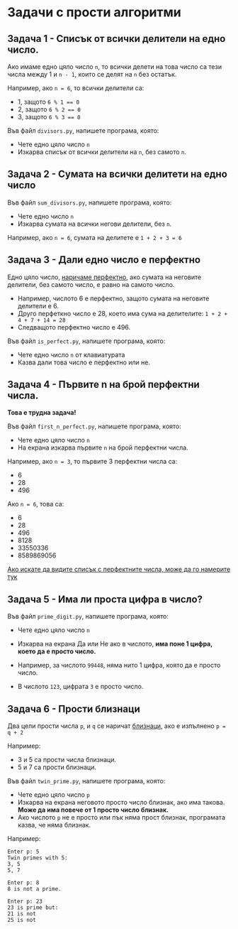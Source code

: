 # Задачи с прости алгоритми

## Задача 1 - Списък от всички делители на едно число.

Ако имаме едно цяло число `n`, то всички делети на това число са тези числа между 1 и `n - 1`, които се делят на `n` без остатък.

Например, ако `n = 6`, то всички делители са:

* 1, защото `6 % 1 == 0`
* 2, защото `6 % 2 == 0`
* 3, защото `6 % 3 == 0`

Във файл `divisors.py`, напишете програма, която:

* Чете едно цяло число `n`
* Изкарва списък от всички делители на `n`, без самото `n`.

## Задача 2 - Сумата на всички делитети на едно число

Във файл `sum_divisors.py`, напишете програма, която:

* Чете едно число `n`
* Изкарва сумата на всички негови делители, без `n`.

Например, ако `n = 6`, сумата на делитете е `1 + 2 + 3 = 6`

## Задача 3 - Дали едно число е перфектно

Едно цяло число, [наричаме перфектно](http://en.wikipedia.org/wiki/Perfect_number), ако сумата на неговите делители, без самото число, е равно на самото число.

* Например, числото 6 е перфектно, защото сумата на неговите делители е 6.
* Друго перфеткно число е 28, което има сума на делителите: `1 + 2 + 4 + 7 + 14 = 28`
* Следващото перфектно число е 496.

Във файл `is_perfect.py`, напишете програма, която:

* Чете едно число `n` от клавиатурата
* Казва дали това число е перфектно или не.

## Задача 4 - Първите n на брой перфектни числа.

**Това е трудна задача!**

Във файл `first_n_perfect.py`, напишете програма, която:

* Чете едно цяло число `n`
* На екрана изкарва първите `n` на брой перфектни числа.

Например, ако `n = 3`, то първите 3 перфектни числа са:

* 6
* 28
* 496

Ако `n = 6`, това са:

* 6
* 28
* 496
* 8128
* 33550336
* 8589869056

[Ако искате да видите списък с перфектните числа, може да го намерите тук](http://en.wikipedia.org/wiki/List_of_perfect_numbers)

## Задача 5 - Има ли проста цифра в число?

Във файл `prime_digit.py`, напишете програма, която:

* Чете едно цяло число `n`
* Изкарва на екрана Да или Не ако в числото, **има поне 1 цифра, което да е просто число.**

* Например, за числото `99448`, няма нито 1 цифра, която да е просто число.
* В числото `123`, цифрата `3` е просто число.

## Задача 6 - Прости близнаци

Два цели прости числа `p`, и `q` се наричат [близнаци](http://en.wikipedia.org/wiki/Twin_prime), ако е изпълнено `p = q + 2`

Например:

* 3 и 5 са прости числа близнаци.
* 5 и 7 са прости близнаци.

Във файл `twin_prime.py`, напишете програма, която:

* Чете едно цяло число `p`
* Изкарва на екрана неговото просто число близнак, ако има такова. **Може да има повече от 1 просто число близнак.**
* Ако числото `p` не е просто или пък няма прост близнак, програмата казва, че няма близнак.

Например:

```
Enter p: 5
Twin primes with 5:
3, 5
5, 7
```

```
Enter p: 8
8 is not a prime.
```

```
Enter p: 23
23 is prime but:
21 is not
25 is not
```